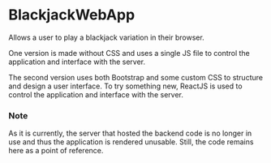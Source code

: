 # BlackjackWebApp

Allows a user to play a blackjack variation in their browser.

One version is made without CSS and uses a single JS file to control the application and interface with the server.

The second version uses both Bootstrap and some custom CSS to structure and design a user interface. To try something new, ReactJS is used to control the application and interface with the server.


### Note
As it is currently, the server that hosted the backend code is no longer in use and thus the application is rendered unusable. Still, the code remains here as a point of reference.
